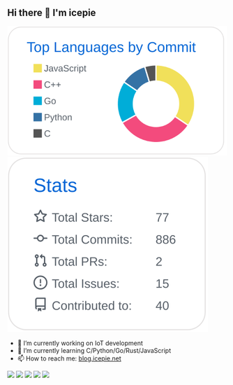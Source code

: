 ## Hi there 👋 I'm icepie

<!--
**kmou424/kmou424** is a ✨ _special_ ✨ repository because its `README.md` (this file) appears on your GitHub profile.

Here are some ideas to get you started:

- 🔭 I’m currently working on ...
- 🌱 I’m currently learning ...
- 👯 I’m looking to collaborate on ...
- 🤔 I’m looking for help with ...
- 💬 Ask me about ...
- 📫 How to reach me: ...
- 😄 Pronouns: ...
- ⚡ Fun fact: ...


[![](https://raw.githubusercontent.com/icepie/icepie/master/profile-summary-card-output/github/0-profile-details.svg)](https://github.com/icepie)
-->


[![](https://raw.githubusercontent.com/icepie/icepie/master/profile-summary-card-output/github/2-most-commit-language.svg)](https://github.com/icepie)
 [![](https://raw.githubusercontent.com/icepie/icepie/master/profile-summary-card-output/github/3-stats.svg)](https://github.com/icepie)


- 🔭 I’m currently working on IoT development
- 🌱 I’m currently learning C/Python/Go/Rust/JavaScript
- 📫 How to reach me: [blog.icepie.net](https://blog.icepie.net)

![](https://img.shields.io/badge/Arch_Linux-1793D1?style=flat-square&logo=arch%20linux&logoColor=white) ![](https://img.shields.io/badge/Python-3776AB?style=flat-square&logo=python&logoColor=white) ![](https://img.shields.io/badge/Go-00ADD8?style=flat-square&logo=go&logoColor=white) ![](https://img.shields.io/badge/Git-F05032?style=flat-square&logo=git&logoColor=white) ![](https://img.shields.io/badge/Dokcer-2496ED?style=flat-square&logo=docker&logoColor=white)
